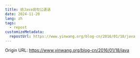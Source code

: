 ```yaml
---
title: 给Java说句公道话
date: 2024-11-20
lang: zh
tags:
  - repost
customizeMetadata:
  repostUrl: https://www.yinwang.org/blog-cn/2016/01/18/java
---
```



Origin URL: https://www.yinwang.org/blog-cn/2016/01/18/java
